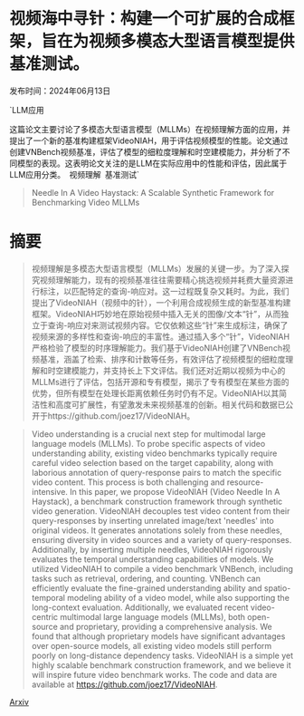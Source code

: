 # 视频海中寻针：构建一个可扩展的合成框架，旨在为视频多模态大型语言模型提供基准测试。

发布时间：2024年06月13日

`LLM应用

这篇论文主要讨论了多模态大型语言模型（MLLMs）在视频理解方面的应用，并提出了一个新的基准构建框架VideoNIAH，用于评估视频模型的性能。论文通过创建VNBench视频基准，评估了模型的细粒度理解和时空建模能力，并分析了不同模型的表现。这表明论文关注的是LLM在实际应用中的性能和评估，因此属于LLM应用分类。` `视频理解` `基准测试`

> Needle In A Video Haystack: A Scalable Synthetic Framework for Benchmarking Video MLLMs

# 摘要

> 视频理解是多模态大型语言模型（MLLMs）发展的关键一步。为了深入探究视频理解能力，现有的视频基准往往需要精心挑选视频并耗费大量资源进行标注，以匹配特定的查询-响应对。这一过程既复杂又耗时。为此，我们提出了VideoNIAH（视频中的针），一个利用合成视频生成的新型基准构建框架。VideoNIAH巧妙地在原始视频中插入无关的图像/文本“针”，从而独立于查询-响应对来测试视频内容。它仅依赖这些“针”来生成标注，确保了视频来源的多样性和查询-响应的丰富性。通过插入多个“针”，VideoNIAH严格检验了模型的时序理解能力。我们基于VideoNIAH创建了VNBench视频基准，涵盖了检索、排序和计数等任务，有效评估了视频模型的细粒度理解和时空建模能力，并支持长上下文评估。我们还对近期以视频为中心的MLLMs进行了评估，包括开源和专有模型，揭示了专有模型在某些方面的优势，但所有模型在处理长距离依赖任务时仍有不足。VideoNIAH以其简洁性和高度可扩展性，有望激发未来视频基准的创新。相关代码和数据已公开于https://github.com/joez17/VideoNIAH。

> Video understanding is a crucial next step for multimodal large language models (MLLMs). To probe specific aspects of video understanding ability, existing video benchmarks typically require careful video selection based on the target capability, along with laborious annotation of query-response pairs to match the specific video content. This process is both challenging and resource-intensive. In this paper, we propose VideoNIAH (Video Needle In A Haystack), a benchmark construction framework through synthetic video generation. VideoNIAH decouples test video content from their query-responses by inserting unrelated image/text 'needles' into original videos. It generates annotations solely from these needles, ensuring diversity in video sources and a variety of query-responses. Additionally, by inserting multiple needles, VideoNIAH rigorously evaluates the temporal understanding capabilities of models. We utilized VideoNIAH to compile a video benchmark VNBench, including tasks such as retrieval, ordering, and counting. VNBench can efficiently evaluate the fine-grained understanding ability and spatio-temporal modeling ability of a video model, while also supporting the long-context evaluation. Additionally, we evaluated recent video-centric multimodal large language models (MLLMs), both open-source and proprietary, providing a comprehensive analysis. We found that although proprietary models have significant advantages over open-source models, all existing video models still perform poorly on long-distance dependency tasks. VideoNIAH is a simple yet highly scalable benchmark construction framework, and we believe it will inspire future video benchmark works. The code and data are available at https://github.com/joez17/VideoNIAH.

[Arxiv](https://arxiv.org/abs/2406.09367)